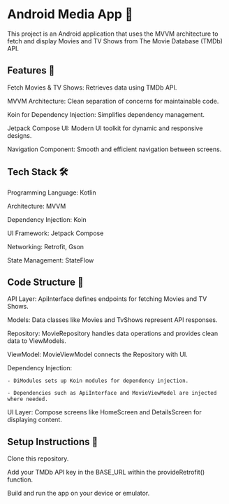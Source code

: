 # **Android Media App 📱**

This project is an Android application that uses the MVVM architecture to fetch and display Movies and TV Shows from The Movie Database (TMDb) API.

## **Features 🚀**

Fetch Movies & TV Shows: Retrieves data using TMDb API.

MVVM Architecture: Clean separation of concerns for maintainable code.

Koin for Dependency Injection: Simplifies dependency management.

Jetpack Compose UI: Modern UI toolkit for dynamic and responsive designs.

Navigation Component: Smooth and efficient navigation between screens.

## **Tech Stack 🛠️**

Programming Language: Kotlin

Architecture: MVVM

Dependency Injection: Koin

UI Framework: Jetpack Compose

Networking: Retrofit, Gson

State Management: StateFlow

## **Code Structure 📂**

API Layer: ApiInterface defines endpoints for fetching Movies and TV Shows.

Models: Data classes like Movies and TvShows represent API responses.

Repository: MovieRepository handles data operations and provides clean data to ViewModels.

ViewModel: MovieViewModel connects the Repository with UI.

Dependency Injection:

    - DiModules sets up Koin modules for dependency injection.

    - Dependencies such as ApiInterface and MovieViewModel are injected where needed.

UI Layer: Compose screens like HomeScreen and DetailsScreen for displaying content.

## **Setup Instructions 🔧**

Clone this repository.

Add your TMDb API key in the BASE_URL within the provideRetrofit() function.

Build and run the app on your device or emulator.
